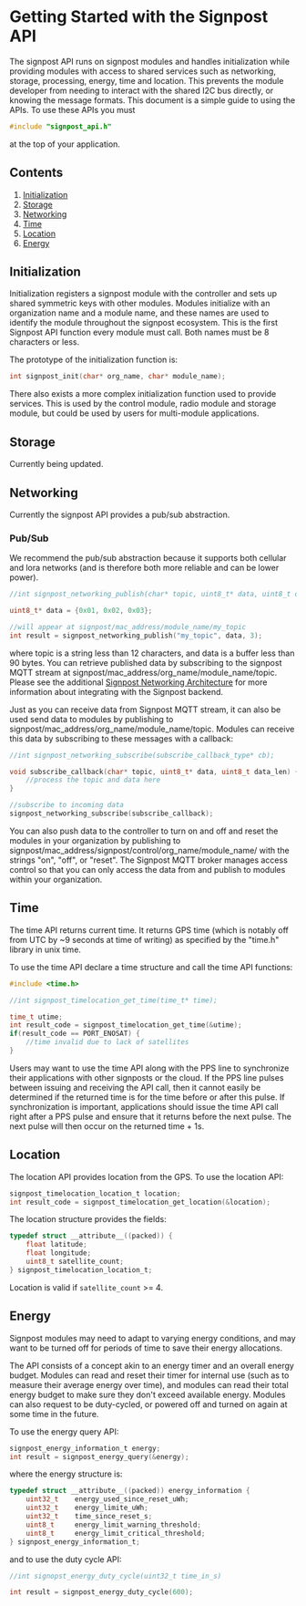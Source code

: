 Getting Started with the Signpost API
=====================================

The signpost API runs on signpost modules and handles initialization while
providing modules with access to shared services such as networking,
storage, processing, energy, time and location. This prevents the module
developer from needing to interact with the shared I2C bus directly, or
knowing the message formats. This document is a simple guide to using
the APIs. To use these APIs you must

```c
#include "signpost_api.h"
```

at the top of your application.

## Contents
1. [Initialization](#initialization)
2. [Storage](#storage)
3. [Networking](#networking)
4. [Time](#time)
5. [Location](#location)
6. [Energy](#energy)

## Initialization

Initialization registers a signpost module with the controller and sets up
shared symmetric keys with other modules. Modules initialize with an organization
name and a module name, and these names are used to identify
the module throughout the signpost ecosystem. This is the first Signpost API 
function every module must call. Both names must be 8 characters or less.

The prototype of the initialization function is:

```c
int signpost_init(char* org_name, char* module_name);
```

There also exists a more complex initialization function used to provide
services. This is used by the control module, radio module and storage
module, but could be used by users for multi-module applications.

## Storage

Currently being updated.

## Networking

Currently the signpost API provides a pub/sub abstraction.

### Pub/Sub

We recommend the pub/sub abstraction because 
it supports both cellular and lora networks (and is therefore both
more reliable and can be lower power). 

```c
//int signpost_networking_publish(char* topic, uint8_t* data, uint8_t data_len);

uint8_t* data = {0x01, 0x02, 0x03};

//will appear at signpost/mac_address/module_name/my_topic
int result = signpost_networking_publish("my_topic", data, 3);
```

where topic is a string less than 12 characters, and data is a buffer less
than 90 bytes. You can retrieve published data by subscribing to
the signpost MQTT stream at signpost/mac\_address/org\_name/module\_name/topic. Please
see the additional [Signpost Networking Architecture](https://github.com/lab11/signpost-software/blob/master/docs/NetworkArch.md) 
for more information about integrating with the Signpost backend. 

Just as you can receive data from Signpost MQTT stream, it can
also be used send data to modules by publishing to signpost/mac\_address/org\_name/module\_name/topic.
Modules can receive this data by subscribing to these messages with
a callback:

```c
//int signpost_networking_subscribe(subscribe_callback_type* cb);

void subscribe_callback(char* topic, uint8_t* data, uint8_t data_len) {
    //process the topic and data here
}

//subscribe to incoming data
signpost_networking_subscribe(subscribe_callback);
```

You can also push data to the controller to turn on and off and reset the modules
in your organization by publishing to signpost/mac\_address/signpost/control/org\_name/module\_name/
with the strings "on", "off", or "reset". The Signpost MQTT broker manages
access control so that you can only access the data from and publish to
modules within your organization.


## Time

The time API returns current time. It returns GPS time (which is notably off
from UTC by ~9 seconds at time of writing) as specified by the "time.h"
library in unix time.

To use the time API declare a time structure and call the time API functions:

```c
#include <time.h>

//int signpost_timelocation_get_time(time_t* time);

time_t utime;
int result_code = signpost_timelocation_get_time(&utime);
if(result_code == PORT_ENOSAT) {
    //time invalid due to lack of satellites
}
```

Users may want to use the time API along with the PPS line to synchronize
their applications with other signposts or the cloud. If the PPS line
pulses between issuing and receiving the API call,
then it cannot easily be determined if the returned time is for the
time before or after this pulse. If synchronization is important, applications
should issue the time API call right after a PPS pulse and ensure
that it returns before the next pulse. The next pulse will then
occur on the returned time + 1s.

## Location

The location API provides location from the GPS. To use the location API:

```c
signpost_timelocation_location_t location;
int result_code = signpost_timelocation_get_location(&location);
```

The location structure provides the fields:

```c
typedef struct __attribute__((packed)) {
    float latitude;
    float longitude;
    uint8_t satellite_count;
} signpost_timelocation_location_t;
```

Location is valid if `satellite_count` >= 4.

## Energy

Signpost modules may need to adapt to varying energy conditions, and
may want to be turned off for periods of time to save their
energy allocations. 

The API consists of a concept akin to an energy timer and an overall energy budget.
Modules can read and reset their timer for internal use (such as to
measure their average energy over time), and modules can read
their total energy budget to make sure they don't exceed available energy.
Modules can also request to be duty-cycled, or powered off and turned on
again at some time in the future.

To use the energy query API:

```c
signpost_energy_information_t energy;
int result = signpost_energy_query(&energy);
```

where the energy structure is:

```c
typedef struct __attribute__((packed)) energy_information {
    uint32_t    energy_used_since_reset_uWh;
    uint32_t    energy_limite_uWh;
    uint32_t    time_since_reset_s;
    uint8_t     energy_limit_warning_threshold;
    uint8_t     energy_limit_critical_threshold;
} signpost_energy_information_t;
```

and to use the duty cycle API:

```c
//int signopst_energy_duty_cycle(uint32_t time_in_s)

int result = signpost_energy_duty_cycle(600);
```
